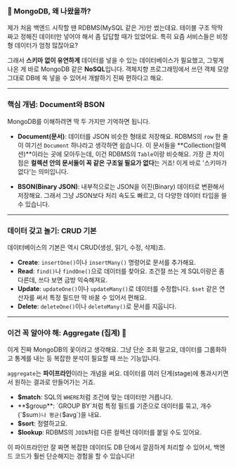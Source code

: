 
### 🤔 MongoDB, 왜 나왔을까?

제가 처음 백엔드 시작할 땐 RDBMS(MySQL 같은 거)만 썼는데요. 테이블 구조 딱딱 짜고 정해진 데이터만 넣어야 해서 좀 답답할 때가 있었어요. 특히 요즘 서비스들은 비정형 데이터가 엄청 많잖아요?

그래서 **스키마 없이 유연하게** 데이터를 넣을 수 있는 데이터베이스가 필요했고, 그렇게 나온 게 바로 MongoDB 같은 **NoSQL**입니다. 객체지향 프로그래밍에서 쓰던 객체 모양 그대로 DB에 쏙 넣을 수 있어서 개발하기 진짜 편하다고 해요.

---

### 핵심 개념: Document와 BSON

MongoDB를 이해하려면 딱 두 가지만 기억하면 됩니다.

* **Document(문서)**: 데이터를 JSON 비슷한 형태로 저장해요. RDBMS의 `row` 한 줄이 여기선 `Document` 하나라고 생각하면 쉽습니다. 이 문서들을 **Collection(컬렉션)**이라는 곳에 모아두는데, 이건 RDBMS의 `Table`이랑 비슷해요. 가장 큰 차이점은 **컬렉션 안의 문서들이 꼭 같은 구조일 필요가 없다**는 거죠! 이게 바로 '스키마가 없다'는 의미입니다.

* **BSON(Binary JSON)**: 내부적으로는 JSON을 이진(Binary) 데이터로 변환해서 저장해요. 그래서 그냥 JSON보다 처리 속도도 빠르고, 더 다양한 데이터 타입을 쓸 수 있습니다.

---

### 데이터 갖고 놀기: CRUD 기본

데이터베이스의 기본은 역시 CRUD(생성, 읽기, 수정, 삭제)죠.

* **Create**: `insertOne()`이나 `insertMany()` 명령어로 문서를 추가해요.
* **Read**: `find()`나 `findOne()`으로 데이터를 찾아요. 조건절 쓰는 게 SQL이랑은 좀 다른데, 쓰다 보면 금방 익숙해져요.
* **Update**: `updateOne()`이나 `updateMany()`로 데이터를 수정합니다. `$set` 같은 연산자를 써서 특정 필드만 딱 바꿀 수 있어서 편해요.
* **Delete**: `deleteOne()`이나 `deleteMany()`로 문서를 지웁니다.

---

### 이건 꼭 알아야 해: Aggregate (집계) 🚀

이게 진짜 MongoDB의 꽃이라고 생각해요. 그냥 단순 조회 말고요, 데이터를 그룹화하고 통계를 내는 등 복잡한 분석이 필요할 때 쓰는 기능입니다.

`aggregate`는 **파이프라인**이라는 개념을 써요. 데이터를 여러 단계(stage)에 통과시키면서 원하는 결과로 만들어가는 거죠.

* **$match**: SQL의 `WHERE`처럼 조건에 맞는 데이터만 거릅니다.
* **$group**: `GROUP BY`처럼 특정 필드를 기준으로 데이터를 묶고, 개수(`$sum`)나 평균(`$avg`)을 내요.
* **$sort**: 정렬하고요.
* **$lookup**: RDBMS의 `JOIN`처럼 다른 컬렉션 데이터를 붙일 수도 있어요.

이 파이프라인만 잘 짜면 복잡한 데이터도 DB 단에서 깔끔하게 처리할 수 있어서, 백엔드 코드가 훨씬 단순해지는 경험을 할 수 있습니다!
